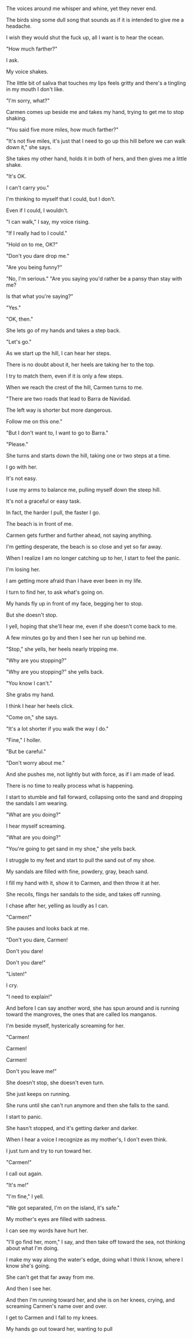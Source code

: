 The voices around me whisper and whine, yet they never end.

The birds sing some dull song that sounds as if it is intended to give me a headache.

I wish they would shut the fuck up, all I want is to hear the ocean.

"How much farther?"

I ask.

My voice shakes.

The little bit of saliva that touches my lips feels gritty and there's a tingling in my mouth I don't like.

"I'm sorry, what?"

Carmen comes up beside me and takes my hand, trying to get me to stop shaking.

"You said five more miles, how much farther?"

"It's not five miles, it's just that I need to go up this hill before we can walk down it," she says.

She takes my other hand, holds it in both of hers, and then gives me a little shake.

"It's OK.

I can't carry you."

I'm thinking to myself that I could, but I don't.

Even if I could, I wouldn't.

"I can walk," I say, my voice rising.

"If I really had to I could."

"Hold on to me, OK?"

"Don't you dare drop me."

"Are you being funny?"

"No, I'm serious."
"Are you saying you'd rather be a pansy than stay with me?

Is that what you're saying?"

"Yes."

"OK, then."

She lets go of my hands and takes a step back.

"Let's go."

As we start up the hill, I can hear her steps.

There is no doubt about it, her heels are taking her to the top.

I try to match them, even if it is only a few steps.

When we reach the crest of the hill, Carmen turns to me.

"There are two roads that lead to Barra de Navidad.

The left way is shorter but more dangerous.

Follow me on this one."

"But I don't want to, I want to go to Barra."

"Please."

She turns and starts down the hill, taking one or two steps at a time.

I go with her.

It's not easy.

I use my arms to balance me, pulling myself down the steep hill.

It's not a graceful or easy task.

In fact, the harder I pull, the faster I go.

The beach is in front of me.

Carmen gets further and further ahead, not saying anything.

I'm getting desperate, the beach is so close and yet so far away.

When I realize I am no longer catching up to her, I start to feel the panic.

I'm losing her.

I am getting more afraid than I have ever been in my life.

I turn to find her, to ask what's going on.

My hands fly up in front of my face, begging her to stop.

But she doesn't stop.

I yell, hoping that she'll hear me, even if she doesn't come back to me.

A few minutes go by and then I see her run up behind me.

"Stop," she yells, her heels nearly tripping me.

"Why are you stopping?"

"Why are you stopping?" she yells back.

"You know I can't."

She grabs my hand.

I think I hear her heels click.

"Come on," she says.

"It's a lot shorter if you walk the way I do."

"Fine," I holler.

"But be careful."

"Don't worry about me."

And she pushes me, not lightly but with force, as if I am made of lead.

There is no time to really process what is happening.

I start to stumble and fall forward, collapsing onto the sand and dropping the sandals I am wearing.

"What are you doing?"

I hear myself screaming.

"What are you doing?"

"You're going to get sand in my shoe," she yells back.

I struggle to my feet and start to pull the sand out of my shoe.

My sandals are filled with fine, powdery, gray, beach sand.

I fill my hand with it, show it to Carmen, and then throw it at her.

She recoils, flings her sandals to the side, and takes off running.

I chase after her, yelling as loudly as I can.

"Carmen!"

She pauses and looks back at me.

"Don't you dare, Carmen!

Don't you dare!

Don't you dare!"

"Listen!"

I cry.

"I need to explain!"

And before I can say another word, she has spun around and is running toward the mangroves, the ones that are called los manganos.

I'm beside myself, hysterically screaming for her.

"Carmen!

Carmen!

Carmen!

Don't you leave me!"

She doesn't stop, she doesn't even turn.

She just keeps on running.

She runs until she can't run anymore and then she falls to the sand.

I start to panic.

She hasn't stopped, and it's getting darker and darker.

When I hear a voice I recognize as my mother's, I don't even think.

I just turn and try to run toward her.

"Carmen!"

I call out again.

"It's me!"

"I'm fine," I yell.

"We got separated, I'm on the island, it's safe."

My mother's eyes are filled with sadness.

I can see my words have hurt her.

"I'll go find her, mom," I say, and then take off toward the sea, not thinking about what I'm doing.

I make my way along the water's edge, doing what I think I know, where I know she's going.

She can't get that far away from me.

And then I see her.

And then I'm running toward her, and she is on her knees, crying, and screaming Carmen's name over and over.

I get to Carmen and I fall to my knees.

My hands go out toward her, wanting to pull